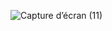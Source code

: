 ![Capture d’écran (11)](https://github.com/user-attachments/assets/46e9aaed-fcec-4df3-af5a-fa867d08cc46)
